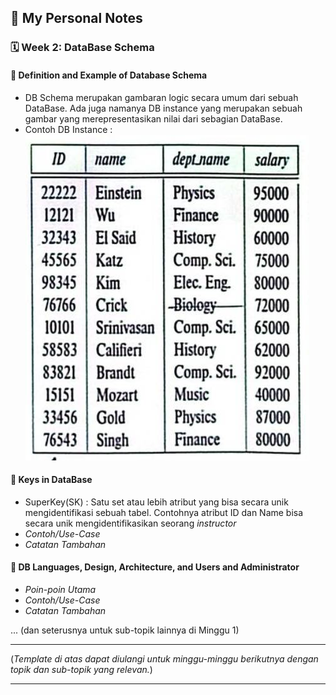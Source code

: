 ## 📘 My Personal Notes

### 🗓️ Week 2: DataBase Schema

#### 📍 Definition and Example of Database Schema
- DB Schema merupakan gambaran logic secara umum dari sebuah DataBase. Ada juga namanya DB instance yang merupakan sebuah gambar yang merepresentasikan nilai dari sebagian DataBase.
- Contoh DB Instance :\
  ![contoh-DB_Instance](contoh-DB_Instance.jpg)

#### 📍 Keys in DataBase
- SuperKey(SK) : Satu set atau lebih atribut yang bisa secara unik mengidentifikasi sebuah tabel. Contohnya atribut ID dan Name bisa secara unik mengidentifikasikan seorang _instructor_
- _Contoh/Use-Case_
- _Catatan Tambahan_

#### 📍 DB Languages, Design, Architecture, and Users and Administrator
- _Poin-poin Utama_
- _Contoh/Use-Case_
- _Catatan Tambahan_

... (dan seterusnya untuk sub-topik lainnya di Minggu 1)

---

(_Template di atas dapat diulangi untuk minggu-minggu berikutnya dengan topik dan sub-topik yang relevan._)

---
